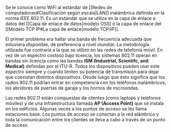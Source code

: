 Se le conoce como WiFi al estándar de [[Redes de computadoras#Clasificación según escala|LAN]] inalámbrica definida en la norma IEEE 802.11. Es un estandar que se utiliza en la capa de enlace a datos del [[Capa de enlace de datos|modelo OSI]] o la capa de enlace del [[Modelo TCP IP#La capa de enlace|modelo TCP/IP]].

El primer problema era hallar una banda de frecuencia adecuada que estuviera disponible, de preferencia a nivel mundial. La metodología utilizada fue contraria a la que se utilizó en las redes de telefonía móvil. En vez de un espectro costoso bajo licencia, los sistemas 802.11 operan en bandas sin licencia como las bandas **ISM (Industrial, Scientifc, and Medical)** definidas por el ITU-R. Todos los dispositivos pueden usar este espectro siempre y cuando limiten su potencia de transmisión para dejar que coexistan distintos dispositivos. Desde luego que esto significa que los radios 802.11 podrían entrar en competencia con los teléfonos inalámbricos, los abridores de puertas de garaje y los hornos de microondas.

Las redes 802.11 están compuestas de clientes (como laptops y teléfonos móviles) y de una infraestructura llamada **AP (Access Point)** que se instala en los edificios. Algunas veces a los puntos de acceso se les llama estaciones base. Los puntos de acceso se conectan a la red alámbrica y toda la comunicación entre los clientes se lleva a cabo a través de un punto de acceso.